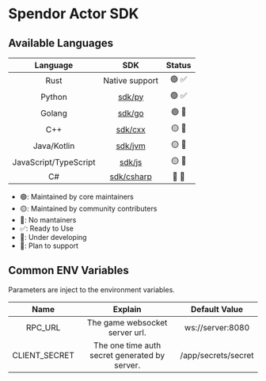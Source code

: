 # Spendor Actor SDK

## Available Languages

|        Language       |           SDK          | Status |
|:---------------------:|:----------------------:|:------:|
|          Rust         |     Native support     |   🟢 ✅  |
|         Python        |     [sdk/py](./py)     |   🟢 ✅  |
| Golang                | [sdk/go](./go)         |   🟢 🔧  |
| C++                   | [sdk/cxx](./cxx)       |   🟡 📅  |
| Java/Kotlin           | [sdk/jvm](./jvm)       |   🟡 📅  |
| JavaScript/TypeScript | [sdk/js](./js)         |   🟡 📅  |
| C#                    | [sdk/csharp](./csharp) |   🔴 📅  |


- 🟢: Maintained by core maintainers
- 🟡: Maintained by community contributers
- 🔴: No mantainers
- ✅: Ready to Use
- 🔧: Under developing
- 📅: Plan to support

## Common ENV Variables

Parameters are inject to the environment variables.

|      Name     |                    Explain                    |    Default Value    |
|:-------------:|:---------------------------------------------:|:-------------------:|
|    RPC_URL    |         The game websocket server url.        |   ws://server:8080  |
| CLIENT_SECRET | The one time auth secret generated by server. | /app/secrets/secret |
